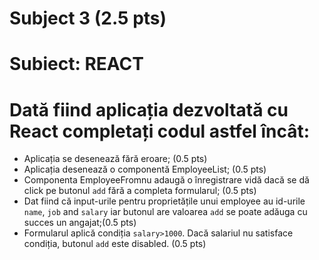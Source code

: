 # Subject 3 (2.5 pts)
# Subiect: REACT

# Dată fiind aplicația dezvoltată cu React completați codul astfel încât:

- Aplicația se desenează fără eroare; (0.5 pts)
- Aplicația desenează o componentă EmployeeList; (0.5 pts)
- Componenta EmployeeFromnu adaugă o înregistrare vidă dacă se dă click pe butonul `add` fără a completa formularul; (0.5 pts)
- Dat fiind că input-urile pentru proprietățile unui employee au id-urile `name`, `job` and `salary` iar butonul are valoarea `add` se poate adăuga cu succes un angajat;(0.5 pts)
- Formularul aplică condiția `salary>1000`. Dacă salariul nu satisface condiția, butonul `add` este disabled. (0.5 pts)